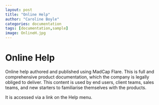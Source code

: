 ```yaml
---
layout: post
title: "Online Help"
author: "Caroline Boyle"
categories: documentation
tags: [documentation,sample]
image: OnlineH.jpg
---
```


# Online Help

Online help authored and published using MadCap Flare. This is full and comprehensive product documentation, which the company is legally obliged to deliver. This content is used by end users, client teams, sales teams, and new starters to familiarise themselves with the products. 

It is accessed via a link on the Help menu. 
